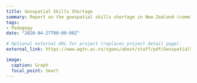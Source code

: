 ```yaml
---
title: Geospatial Skills Shortage
summary: Report on the geospatial skills shortage in New Zealand (commissioned by the Geospatial Office and SIBA).
tags:
- Pedagogy
date: "2020-04-27T00:00:00Z"

# Optional external URL for project (replaces project detail page).
external_link: https://www.wgtn.ac.nz/sgees/about/staff/pdf/GeospatialSkillsShortageReport.pdf#Geospatial%20skills%20shortage%20in%20New%20Zealand%20report

image:
  caption: Graph
  focal_point: Smart
---
```

